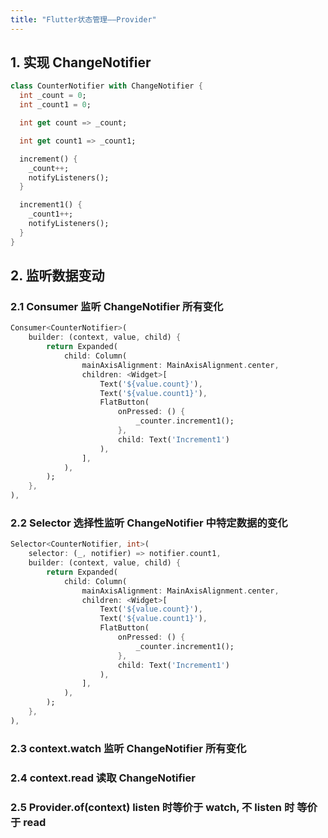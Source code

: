 ```yaml
---
title: "Flutter状态管理——Provider"
---
```


## 1. 实现 ChangeNotifier

```dart
class CounterNotifier with ChangeNotifier {
  int _count = 0;
  int _count1 = 0;

  int get count => _count;

  int get count1 => _count1;

  increment() {
    _count++;
    notifyListeners();
  }

  increment1() {
    _count1++;
    notifyListeners();
  }
}
```

## 2. 监听数据变动

### 2.1 Consumer 监听 ChangeNotifier 所有变化

```dart
Consumer<CounterNotifier>(
    builder: (context, value, child) {
        return Expanded(
            child: Column(
                mainAxisAlignment: MainAxisAlignment.center,
                children: <Widget>[
                    Text('${value.count}'),
                    Text('${value.count1}'),
                    FlatButton(
                        onPressed: () {
                            _counter.increment1();
                        },
                        child: Text('Increment1')
                    ),
                ],
            ),
        );
    },
),
```

### 2.2 Selector 选择性监听 ChangeNotifier 中特定数据的变化

```dart
Selector<CounterNotifier, int>(
    selector: (_, notifier) => notifier.count1,
    builder: (context, value, child) {
        return Expanded(
            child: Column(
                mainAxisAlignment: MainAxisAlignment.center,
                children: <Widget>[
                    Text('${value.count}'),
                    Text('${value.count1}'),
                    FlatButton(
                        onPressed: () {
                            _counter.increment1();
                        },
                        child: Text('Increment1')
                    ),
                ],
            ),
        );
    },
),
```

### 2.3 context.watch 监听 ChangeNotifier 所有变化

### 2.4 context.read 读取 ChangeNotifier

### 2.5 Provider.of<T>(context) listen 时等价于 watch, 不 listen 时 等价于 read